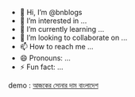 - 👋 Hi, I’m @bnblogs
- 👀 I’m interested in ...
- 🌱 I’m currently learning ...
- 💞️ I’m looking to collaborate on ...
- 📫 How to reach me ...
- 😄 Pronouns: ...
- ⚡ Fun fact: ...

<!---
bnblogs/bnblogs is a ✨ special ✨ repository because its `README.md` (this file) appears on your GitHub profile.
You can click the Preview link to take a look at your changes.
--->
demo : <a href="https://bajuslive.com/">আজকের সোনার দাম বাংলাদেশ </a>
